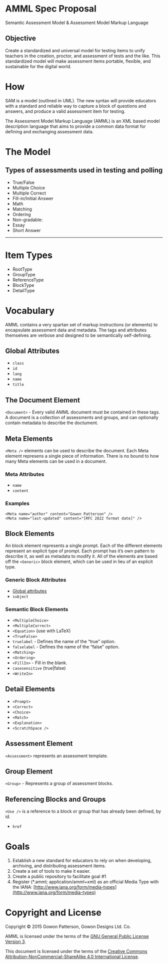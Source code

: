 # AMML Spec Proposal

Semantic Assessment Model & Assessment Model Markup Language

## Objective

Create a standardized and universal model for testing items to unify teachers in the creation, proctor, and assessment of tests and the like. This standardized model will make assessment items portable, flexible, and sustainable for the digital world.

# How

SAM is a model (outlined in UML). The new syntax will provide educators with a standard and reliable way to capture a block of questions and answers, and produce a valid assessment item for testing.

The Assessment Model Markup Language (AMML) is an XML based model description language that aims to provide a common data format for defining and exchanging assessment data.

# The Model

## Types of assessments used in testing and polling

-   True/False
-   Multiple Choice
-   Multiple Correct
-   Fill-in/Initial Answer
-   Math
-   Matching
-   Ordering
-   Non-gradable:
  -   Essay
  -   Short Answer

---

# Item Types

-   RootType
-   GroupType
-   ReferenceType
-   BlockType
-   DetailType

# Vocabulary

AMML contains a very spartan set of markup instructions (or elements) to encapsulate assessment data and metadata. The tags and attributes themselves are verbose and designed to be semantically self-defining.

## Global Attributes

-   `class`
-   `id`
-   `lang`
-   `name`
-   `title`

## The Document Element
`<Document>` - Every valid AMML document must be contained in these tags. A document is a collection of assessments and groups, and can optionally contain metadata to describe the doctument.

## Meta Elements
`<Meta />` elements can be used to describe the document. Each Meta element represens a single piece of information. There is no bound to how many Meta elements can be used in a document.

### Meta Attributes
- `name`
- `content`

### Examples
```
<Meta name="author" content="Gowon Patterson" />
<Meta name="last-updated" content="[RFC 2822 format date]" />
```

## Block Elements

An block element represents a single prompt. Each of the different elements represent an explicit type of prompt. Each prompt has it’s own pattern to describe it, as well as metadata to modify it. All of the elements are based off the `<Generic>` block element, which can be used in lieu of an explicit type.

### Generic Block Attributes
- [Global attributes](#)
- `subject`

### Semantic Block Elements
-   `<MultipleChoice>`
-   `<MultipleCorrect>`
-   `<Equation>` (use with LaTeX)
-   `<TrueFalse>`
  -   `truelabel` - Defines the name of the “true” option.
  -   `falselabel` - Defines the name of the “false” option.
-   `<Matching>`
-   `<Ordering>`
-   `<FillIn>` - Fill in the blank.
  -   `casesensitive` (true|false)
-   `<WriteIn>`

## Detail Elements
-   `<Prompt>`
-   `<Correct>`
-   `<Choice>`
-   `<Match>`
-   `<Explanation>`
-   `<ScratchSpace />`

## Assessment Element
`<Assessment>` represents an assessment template.

## Group Element
`<Group>` - Represents a group of assessment blocks.

## Referencing Blocks and Groups
`<Use />` is a reference to a block or group that has already been defined, by id.
  -   `href`

# Goals

1.  Establish a new standard for educators to rely on when developing,
    archiving, and distributing assessment items.
2.  Create a set of tools to make it easier.
3.  Create a public repository to facilitate goal \#1
4.  Register (*.amml; application/amml+xml) as an official Media Type with the IANA:
    [http://www.iana.org/form/media-types](http://www.iana.org/form/media-types)

# Copyright and License

Copyright &copy; 2015 Gowon Patterson, Gowon Designs Ltd. Co. 

AMML is licensed under the terms of the [GNU General Public License Version 3][gpl-license].

This document is licensed under the terms of the [Creative Commons Attribution-NonCommercial-ShareAlike 4.0 International License][cc4-license].

[gpl-license]: http://www.gnu.org/licenses/gpl-3.0.html
[cc4-license]: http://creativecommons.org/licenses/by-nc-sa/4.0/

